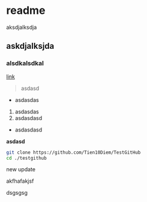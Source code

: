 # readme

aksdjalksdja

## askdjalksjda

### alsdkalsdkal
[link](https://www.fb.com/tien10diem)

> asdasd
 
- asdasdas


1. asdasdas
2. asdasdasd

+ asdasdasd

**asdasd**


```bash
git clone https://github.com/Tien10Diem/TestGitHub
cd ./testgithub
```


new update


akfhafakjsf


dsgsgsg